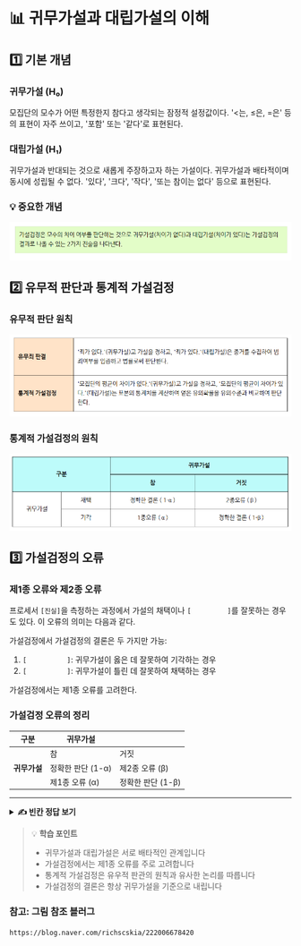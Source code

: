 # 📊 귀무가설과 대립가설의 이해

## 1️⃣ 기본 개념

### 귀무가설 (H₀)
모집단의 모수가 어떤 특정한지 참다고 생각되는 잠정적 설정값이다. '<는, ≤은, =은' 등의 표현이 자주 쓰이고, '포함' 또는 '같다'로 표현된다.

### 대립가설 (H₁)
귀무가설과 반대되는 것으로 새롭게 주장하고자 하는 가설이다. 귀무가설과 배타적이며 동시에 성립될 수 없다. '있다', '크다', '작다', '또는 참이는 없다' 등으로 표현된다.

### 💡 중요한 개념
![가설검정의 관계](그림5.png)

## 2️⃣ 유무적 판단과 통계적 가설검정

### 유무적 판단 원칙
![유무적 판단](그림6.png)

### 통계적 가설검정의 원칙
![통계적 가설검정](그림7.png)

## 3️⃣ 가설검정의 오류

### 제1종 오류와 제2종 오류
프로세서 `[진실]`을 측정하는 과정에서 가설의 채택이나 `[         ]`를 잘못하는 경우도 있다. 이 오류의 의미는 다음과 같다.

가설검정에서 가설검정의 결론은 두 가지만 가능:
1) `[          ]`: 귀무가설이 옳은 데 잘못하여 기각하는 경우
2) `[          ]`: 귀무가설이 틀린 데 잘못하여 채택하는 경우

가설검정에서는 제1종 오류를 고려한다.

### 가설검정 오류의 정리

| 구분 | 귀무가설 |  |
|------|---------|---------|
|      | 참 | 거짓 |
| **귀무가설** | 정확한 판단 (1-α) | 제2종 오류 (β) |
|  | 제1종 오류 (α) | 정확한 판단 (1-β) |

---

<details>
<summary><b>✍️ 빈칸 정답 보기</b></summary>

- 진실
- 기각
- 제1종 오류
- 제2종 오류

</details>

> 💡 **학습 포인트**
> - 귀무가설과 대립가설은 서로 배타적인 관계입니다
> - 가설검정에서는 제1종 오류를 주로 고려합니다
> - 통계적 가설검정은 유우적 판관의 원칙과 유사한 논리를 따릅니다
> - 가설검정의 결론은 항상 귀무가설을 기준으로 내립니다

### 참고: 그림 참조 블러그
`https://blog.naver.com/richscskia/222006678420`
